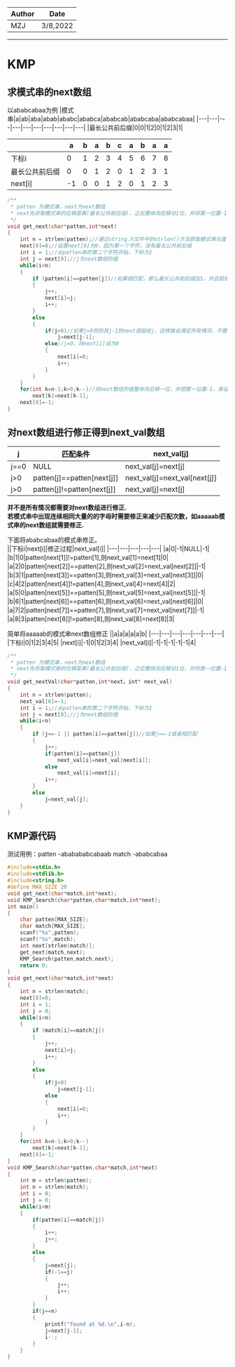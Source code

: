
|Author|Date|
|---|---|
|MZJ|3/8,2022|
---
# KMP
## 求模式串的next数组
以ababcabaa为例
|模式串|a|ab|aba|abab|ababc|ababca|ababcab|ababcaba|ababcabaa|
|---|---|---|---|---|---|---|---|---|---|
|最长公共前后缀|0|0|1|2|0|1|2|3|1|

||a|b|a|b|c|a|b|a|a|
|---|---|---|---|---|---|---|---|---|---|
|下标i|0|1|2|3|4|5|6|7|8|
|最长公共前后缀|0|0|1|2|0|1|2|3|1|
|next[i]|-1|0|0|1|2|0|1|2|3|
```c
/**
 * patten 为模式串，next为next数组   
 * next先存取模式串的位移距离(最长公共前后缀)，之后整体向后移动1位，并将第一位置-1，即可得到位移下标next数组。
 */
void get_next(char*patten,int*next)
{
    int n = strlen(patten);//通过string.h文件中的strlen()方法获取模式串长度
    next[0]=0;//设置next[0]为0，因为第一个字符，没有最长公共前后缀
    int i = 1;//从patten串的第二个字符开始，下标为1
    int j = next[0];//j为next数组的值
    while(i<n)
    {
        if (patten[i]==patten[j])//如果相匹配，那么最长公共前后缀加1，并且赋给next数组
        {
            j++;
            next[i]=j;
            i++;
        }
        else 
        {
            if(j>0)//如果j>0则将其j-1的next值赋给j，这样做会满足所有情况，不要纠结于为什么是这样的
                j=next[j-1];
            else//j=0，将next[i]设为0
            {
                next[i]=0;
                i++;
            }
        } 
    }
    for(int k=n-1;k>0;k--)//将next数组的值整体向后移一位，并把第一位置-1，来设置要位移到的下标而非位移距离
        next[k]=next[k-1];
    next[0]=-1;
}
```
## 对next数组进行修正得到next_val数组
|j|匹配条件|next_val[j]|
|---|---|---|
|j==0|NULL|next_val[j]=next[j]|
|j>0|patten[j]==patten[next[j]]|next_val[j]=next_val[next[j]]|
|j>0|patten[j]!=patten[next[j]]|next_val[j]=next[j]|

**并不是所有情况都需要对next数组进行修正.  
若模式串中出现连续相同大量的的字母时需要修正来减少匹配次数，如aaaaab模式串的next数组就需要修正.**    

下面将ababcabaa的模式串修正。  
||下标i|next[i]|修正过程|next_val[i]|
|---|---|---|---|---|
|a|0|-1|NULL|-1|
|b|1|0|patten[next[1]]!=patten[1],则next_val[1]=next[1]|0|
|a|2|0|patten[next[2]]==patten[2],则next_val[2]=next_val[next[2]]|-1|
|b|3|1|patten[next[3]]==patten[3],则next_val[3]=next_val[next[3]]|0|
|c|4|2|patten[next[4]]!=patten[4],则next_val[4]=next[4]|2|
|a|5|0|patten[next[5]]==patten[5],则next_val[5]=next_val[next[5]]|-1|
|b|6|1|patten[next[6]]==patten[6],则next_val[6]=next_val[next[6]]|0|
|a|7|2|patten[next[7]]==patten[7],则next_val[7]=next_val[next[7]]|-1|
|a|8|3|patten[next[8]]!=patten[8],则next_val[8]=next[8]|3|

简单将aaaaab的模式串next数组修正
||a|a|a|a|a|b|
|---|---|---|---|---|---|---|
|下标i|0|1|2|3|4|5|
|next[i]|-1|0|1|2|3|4|
|next_val[i]|-1|-1|-1|-1|-1|4|

```c
/**
 * patten 为模式串，next为next数组   
 * next先存取模式串的位移距离(最长公共前后缀)，之后整体向后移动1位，并将第一位置-1，即可得到位移下标next数组。
 */
void get_nextVal(char*patten,int*next，int* next_val)
{
    int n = strlen(patten);
    next_val[0]=-1;
    int i = 1;//从patten串的第二个字符开始，下标为1
    int j = next[0];//j为next数组的值
    while(i<n)
    {
        if (j==-1 || patten[i]==patten[j])//如果j==-1或者相匹配
        {
            j++;
            if(patten[i]==patten[j])
                next_val[i]=next_val[next[i]];
            else
                next_val[i]=next[i];
            i++;
        }
        else
            j=next_val[j];
    }
}
```
## KMP源代码
测试用例：patten  -ababababcabaab              match    -ababcabaa
```c
#include<stdio.h>
#include<stdlib.h>
#include<string.h>
#define MAX_SIZE 20
void get_next(char*match,int*next);
void KMP_Search(char*patten,char*match,int*next);
int main()
{
    char patten[MAX_SIZE];
    char match[MAX_SIZE];
    scanf("%s",patten);
    scanf("%s",match);
    int next[strlen(match)];
    get_next(match,next);
    KMP_Search(patten,match,next);
    return 0;
}
void get_next(char*match,int*next)
{
    int n = strlen(match);
    next[0]=0;
    int i = 1;
    int j = 0;
    while(i<n)
    {
        if (match[i]==match[j])
        {
            j++;
            next[i]=j;
            i++;
        }
        else
        {
            if(j>0)
                j=next[j-1];
            else
            {
                next[i]=0;
                i++;
            }
        } 
    }
    for(int k=n-1;k>0;k--)
        next[k]=next[k-1];
    next[0]=-1;
}
void KMP_Search(char*patten,char*match,int*next)
{
    int m = strlen(patten);
    int n = strlen(match);
    int i = 0;
    int j = 0;
    while(i<m)
    {
        if(patten[i]==match[j])
        {
            i++;
            j++;
        }
        else
        {
            j=next[j];
            if(-1==j)
            {
                j++;
                i++;
            }
        }
        if(j==n)
        {
            printf("found at %d.\n",i-n);
            j=next[j-1];
            i--;
        }
    }
}
```
